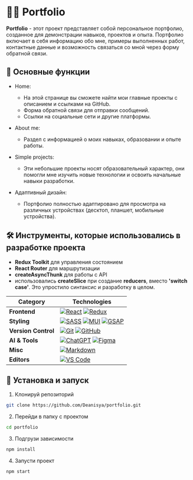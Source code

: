 # 👩‍💻 Portfolio

**Portfolio** - этот проект представляет собой персональное портфолио, созданное для демонстрации навыков, проектов и опыта. Портфолио включает в себя информацию обо мне, примеры выполненных работ, контактные данные и возможность связаться со мной через форму обратной связи.

## 📌 **Основные функции**

- Home:

  - На этой странице вы сможете найти мои главные проекты с описанием и ссылками на GitHub.
  - Форма обратной связи для отправки сообщений.
  - Ссылки на социальные сети и другие платформы.

- About me:

  - Раздел с информацией о моих навыках, образовании и опыте работы.

- Simple projects:

  - Эти небольшие проекты носят образовательный характер, они помогли мне изучить новые технологии и освоить начальные навыки разработки.

- Адаптивный дизайн:
  - Портфолио полностью адаптировано для просмотра на различных устройствах (десктоп, планшет, мобильные устройства).

## 🛠️ **Инструменты, которые использовались в разработке проекта**

- **Redux Toolkit** для управления состоянием
- **React Router** для маршрутизации
- **createAsyncThunk** для работы с API
- использовались **createSlice** при создание **reducers**, вместо **'switch case'**. Это упростило синтаксис и разработку в целом.

| **Category**        | **Technologies**                                                                                                                                                                                                                                                                                                                                                               |
| ------------------- | ------------------------------------------------------------------------------------------------------------------------------------------------------------------------------------------------------------------------------------------------------------------------------------------------------------------------------------------------------------------------------ |
| **Frontend**        | [![React](https://img.shields.io/static/v1?label=&message=React&color=61DAFB&logo=react&logoColor=FFFFFF)](https://react.dev/) [![Redux](https://img.shields.io/badge/redux-%23764ABC?logo=redux)](https://redux.js.org/)                                                                                                                                                      |
| **Styling**         | [![SASS](https://img.shields.io/static/v1?label=&message=SASS&color=CC6699&logo=sass&logoColor=FFFFFF)](https://sass-lang.com/) [![MUI](https://img.shields.io/badge/Material%20UI-%23007FFF?logo=MUI&logoColor=white)](https://mui.com/) [![GSAP](https://img.shields.io/static/v1?label=&message=GSAP&color=88CE02&logo=greensock&logoColor=FFFFFF)](https://greensock.com/) |
| **Version Control** | [![Git](https://img.shields.io/static/v1?label=&message=Git&color=F05032&logo=git&logoColor=FFFFFF)](https://git-scm.com/) [![GitHub](https://img.shields.io/static/v1?label=&message=GitHub&color=181717&logo=github&logoColor=FFFFFF)](https://github.com/)                                                                                                                  |
| **AI & Tools**      | [![ChatGPT](https://img.shields.io/static/v1?label=&message=ChatGPT&color=00A67E&logo=openai&logoColor=FFFFFF)](https://openai.com/) [![Figma](https://img.shields.io/static/v1?label=&message=Figma&color=F24E1E&logo=figma&logoColor=FFFFFF)](https://www.figma.com/)                                                                                                        |
| **Misc**            | [![Markdown](https://img.shields.io/static/v1?label=&message=Markdown&color=000000&logo=markdown&logoColor=FFFFFF)](https://www.markdownguide.org/)                                                                                                                                                                                                                            |
| **Editors**         | [![VS Code](https://img.shields.io/static/v1?label=&message=VS%20Code&color=9013FE&logo=visualstudiocode&logoColor=FFFFFF)](https://code.visualstudio.com/)                                                                                                                                                                                                                    |

## 📂 Установка и запуск

1. Клонируй репозиторий

```bash
git clone https://github.com/Deanisya/portfolio.git
```

2. Перейди в папку с проектом

```bash
cd portfolio
```

3. Подгрузи зависимости

```bash
npm install
```

4. Запусти проект

```bash
npm start
```
